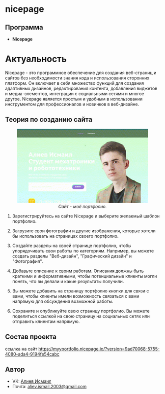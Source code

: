 # nicepage
## Программа
- **Nicepage**
# Актуальность

Nicepage - это программное обеспечение для создания веб-страниц и сайтов без необходимости знания кода и использования сторонних платформ. Он включает в себя множество функций для создания адаптивных дизайнов, редактирования контента, добавления виджетов и медиа-элементов, интеграции с социальными сетями и многое другое. Nicepage является простым и удобным в использовании инструментом для профессионалов и новичков в веб-дизайне.

## Теория по созданию сайта

<p align="center">
<img src="site.gif" alt=""><br>
<i>Сайт - моё портфолио.</i>
</p>  

1. Зарегистрируйтесь на сайте Nicepage и выберите желаемый шаблон портфолио.

2. Загрузите свои фотографии и другие изображения, которые хотели бы использовать на страницах своего портфолио.

3. Создайте разделы на своей странице портфолио, чтобы упорядочивать свои работы по категориям. Например, вы можете создать разделы "Веб-дизайн", "Графический дизайн" и "Фотография".

4. Добавьте описание к своим работам. Описания должны быть краткими и информативными, чтобы потенциальные клиенты могли понять, что вы делали и какие результаты получили.

5. Вы можете добавить на страницу портфолио кнопки для связи с вами, чтобы клиенты имели возможность связаться с вами напрямую для обсуждения возможной работы.

6. Сохраните и опубликуйте свою страницу портфолио. Вы можете поделиться ссылкой на свою страницу на социальных сетях или отправить клиентам напрямую.

## Состав проекта

ссылка на сайт https://myyportfolio.nicepage.io/?version=9ad70068-5755-4080-ada4-9194fe54cabc

## Автор

* VK: <a href="https://vk.com/ismail2003">Алиев Исмаил</a>
* Почта: aliev.ismail.2003@gmail.com
